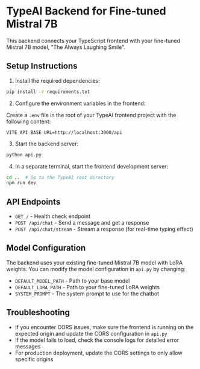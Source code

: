 # TypeAI Backend for Fine-tuned Mistral 7B

This backend connects your TypeScript frontend with your fine-tuned Mistral 7B model, "The Always Laughing Smile".

## Setup Instructions

1. Install the required dependencies:

```bash
pip install -r requirements.txt
```

2. Configure the environment variables in the frontend:

Create a `.env` file in the root of your TypeAI frontend project with the following content:

```
VITE_API_BASE_URL=http://localhost:3000/api
```

3. Start the backend server:

```bash
python api.py
```

4. In a separate terminal, start the frontend development server:

```bash
cd ..  # Go to the TypeAI root directory
npm run dev
```

## API Endpoints

- `GET /` - Health check endpoint
- `POST /api/chat` - Send a message and get a response
- `POST /api/chat/stream` - Stream a response (for real-time typing effect)

## Model Configuration

The backend uses your existing fine-tuned Mistral 7B model with LoRA weights. You can modify the model configuration in `api.py` by changing:

- `DEFAULT_MODEL_PATH` - Path to your base model
- `DEFAULT_LORA_PATH` - Path to your fine-tuned LoRA weights
- `SYSTEM_PROMPT` - The system prompt to use for the chatbot

## Troubleshooting

- If you encounter CORS issues, make sure the frontend is running on the expected origin and update the CORS configuration in `api.py`
- If the model fails to load, check the console logs for detailed error messages
- For production deployment, update the CORS settings to only allow specific origins
